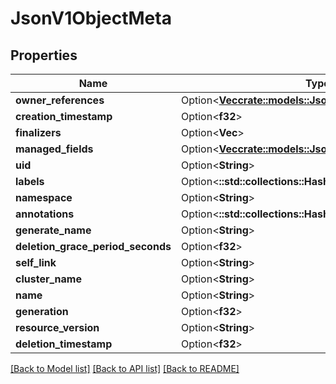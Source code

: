 # JsonV1ObjectMeta

## Properties

Name | Type | Description | Notes
------------ | ------------- | ------------- | -------------
**owner_references** | Option<[**Vec<crate::models::JsonV1OwnerReference>**](json_V1OwnerReference.md)> |  | [optional]
**creation_timestamp** | Option<**f32**> |  | [optional]
**finalizers** | Option<**Vec<String>**> |  | [optional]
**managed_fields** | Option<[**Vec<crate::models::JsonV1ManagedFieldsEntry>**](json_V1ManagedFieldsEntry.md)> |  | [optional]
**uid** | Option<**String**> |  | [optional]
**labels** | Option<**::std::collections::HashMap<String, String>**> |  | [optional]
**namespace** | Option<**String**> |  | [optional]
**annotations** | Option<**::std::collections::HashMap<String, String>**> |  | [optional]
**generate_name** | Option<**String**> |  | [optional]
**deletion_grace_period_seconds** | Option<**f32**> |  | [optional]
**self_link** | Option<**String**> |  | [optional]
**cluster_name** | Option<**String**> |  | [optional]
**name** | Option<**String**> |  | [optional]
**generation** | Option<**f32**> |  | [optional]
**resource_version** | Option<**String**> |  | [optional]
**deletion_timestamp** | Option<**f32**> |  | [optional]

[[Back to Model list]](../README.md#documentation-for-models) [[Back to API list]](../README.md#documentation-for-api-endpoints) [[Back to README]](../README.md)


